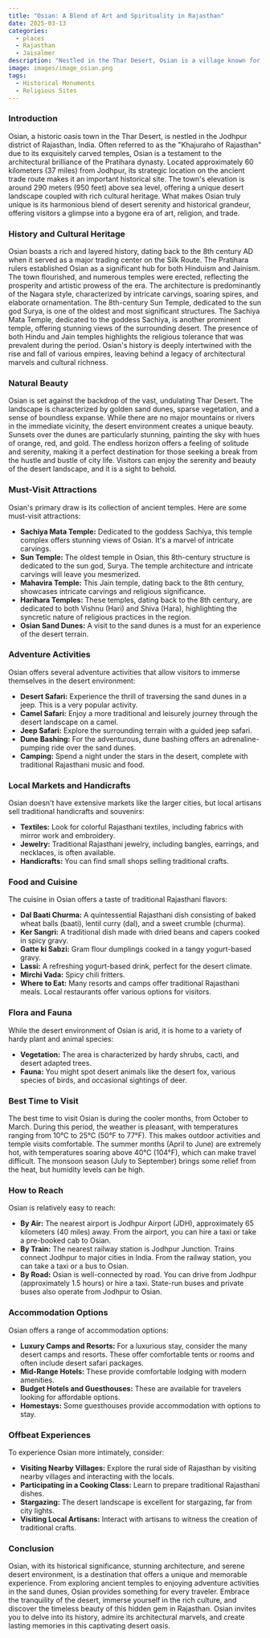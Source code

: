 ```yaml
---
title: "Osian: A Blend of Art and Spirituality in Rajasthan"
date: 2025-03-13
categories:
  - places
  - Rajasthan
  - Jaisalmer
description: "Nestled in the Thar Desert, Osian is a village known for its rich cultural heritage and vibrant spiritual essence. It houses ancient temples dedicated to Goddess Harsiddhi, making it a significant religious site. The intricate carvings and mirror work on these structures reflect the artistic excellence of the region. A must-visit for history buffs and art enthusiasts."
image: images/image_osian.png
tags: 
  - Historical Monuments
  - Religious Sites
---
```



### **Introduction**

Osian, a historic oasis town in the Thar Desert, is nestled in the Jodhpur district of Rajasthan, India. Often referred to as the "Khajuraho of Rajasthan" due to its exquisitely carved temples, Osian is a testament to the architectural brilliance of the Pratihara dynasty. Located approximately 60 kilometers (37 miles) from Jodhpur, its strategic location on the ancient trade route makes it an important historical site. The town's elevation is around 290 meters (950 feet) above sea level, offering a unique desert landscape coupled with rich cultural heritage. What makes Osian truly unique is its harmonious blend of desert serenity and historical grandeur, offering visitors a glimpse into a bygone era of art, religion, and trade.

### **History and Cultural Heritage**

Osian boasts a rich and layered history, dating back to the 8th century AD when it served as a major trading center on the Silk Route. The Pratihara rulers established Osian as a significant hub for both Hinduism and Jainism. The town flourished, and numerous temples were erected, reflecting the prosperity and artistic prowess of the era. The architecture is predominantly of the Nagara style, characterized by intricate carvings, soaring spires, and elaborate ornamentation. The 8th-century Sun Temple, dedicated to the sun god Surya, is one of the oldest and most significant structures. The Sachiya Mata Temple, dedicated to the goddess Sachiya, is another prominent temple, offering stunning views of the surrounding desert. The presence of both Hindu and Jain temples highlights the religious tolerance that was prevalent during the period. Osian's history is deeply intertwined with the rise and fall of various empires, leaving behind a legacy of architectural marvels and cultural richness.

###  **Natural Beauty**

Osian is set against the backdrop of the vast, undulating Thar Desert. The landscape is characterized by golden sand dunes, sparse vegetation, and a sense of boundless expanse. While there are no major mountains or rivers in the immediate vicinity, the desert environment creates a unique beauty. Sunsets over the dunes are particularly stunning, painting the sky with hues of orange, red, and gold. The endless horizon offers a feeling of solitude and serenity, making it a perfect destination for those seeking a break from the hustle and bustle of city life. Visitors can enjoy the serenity and beauty of the desert landscape, and it is a sight to behold.

### **Must-Visit Attractions**

Osian's primary draw is its collection of ancient temples. Here are some must-visit attractions:

*   **Sachiya Mata Temple:**  Dedicated to the goddess Sachiya, this temple complex offers stunning views of Osian. It's a marvel of intricate carvings.
*   **Sun Temple:**  The oldest temple in Osian, this 8th-century structure is dedicated to the sun god, Surya. The temple architecture and intricate carvings will leave you mesmerized.
*   **Mahavira Temple:**  This Jain temple, dating back to the 8th century, showcases intricate carvings and religious significance.
*   **Harihara Temples:** These temples, dating back to the 8th century, are dedicated to both Vishnu (Hari) and Shiva (Hara), highlighting the syncretic nature of religious practices in the region.
*   **Osian Sand Dunes:**  A visit to the sand dunes is a must for an experience of the desert terrain.

### **Adventure Activities**

Osian offers several adventure activities that allow visitors to immerse themselves in the desert environment:

*   **Desert Safari:** Experience the thrill of traversing the sand dunes in a jeep. This is a very popular activity.
*   **Camel Safari:** Enjoy a more traditional and leisurely journey through the desert landscape on a camel.
*   **Jeep Safari:** Explore the surrounding terrain with a guided jeep safari.
*   **Dune Bashing:** For the adventurous, dune bashing offers an adrenaline-pumping ride over the sand dunes.
*   **Camping:** Spend a night under the stars in the desert, complete with traditional Rajasthani music and food.

### **Local Markets and Handicrafts**

Osian doesn't have extensive markets like the larger cities, but local artisans sell traditional handicrafts and souvenirs:

*   **Textiles:** Look for colorful Rajasthani textiles, including fabrics with mirror work and embroidery.
*   **Jewelry:** Traditional Rajasthani jewelry, including bangles, earrings, and necklaces, is often available.
*   **Handicrafts:** You can find small shops selling traditional crafts.

### **Food and Cuisine**

The cuisine in Osian offers a taste of traditional Rajasthani flavors:

*   **Dal Baati Churma:** A quintessential Rajasthani dish consisting of baked wheat balls (baati), lentil curry (dal), and a sweet crumble (churma).
*   **Ker Sangri:** A traditional dish made with dried beans and capers cooked in spicy gravy.
*   **Gatte ki Sabzi:** Gram flour dumplings cooked in a tangy yogurt-based gravy.
*   **Lassi:** A refreshing yogurt-based drink, perfect for the desert climate.
*   **Mirchi Vada:** Spicy chili fritters.
*   **Where to Eat:** Many resorts and camps offer traditional Rajasthani meals. Local restaurants offer various options for visitors.

### **Flora and Fauna**

While the desert environment of Osian is arid, it is home to a variety of hardy plant and animal species:

*   **Vegetation:** The area is characterized by hardy shrubs, cacti, and desert adapted trees.
*   **Fauna:** You might spot desert animals like the desert fox, various species of birds, and occasional sightings of deer.

### **Best Time to Visit**

The best time to visit Osian is during the cooler months, from October to March. During this period, the weather is pleasant, with temperatures ranging from 10°C to 25°C (50°F to 77°F). This makes outdoor activities and temple visits comfortable. The summer months (April to June) are extremely hot, with temperatures soaring above 40°C (104°F), which can make travel difficult. The monsoon season (July to September) brings some relief from the heat, but humidity levels can be high.

### **How to Reach**

Osian is relatively easy to reach:

*   **By Air:** The nearest airport is Jodhpur Airport (JDH), approximately 65 kilometers (40 miles) away. From the airport, you can hire a taxi or take a pre-booked cab to Osian.
*   **By Train:** The nearest railway station is Jodhpur Junction. Trains connect Jodhpur to major cities in India. From the railway station, you can take a taxi or a bus to Osian.
*   **By Road:** Osian is well-connected by road. You can drive from Jodhpur (approximately 1.5 hours) or hire a taxi. State-run buses and private buses also operate from Jodhpur to Osian.

### **Accommodation Options**

Osian offers a range of accommodation options:

*   **Luxury Camps and Resorts:** For a luxurious stay, consider the many desert camps and resorts.  These offer comfortable tents or rooms and often include desert safari packages.
*   **Mid-Range Hotels:** These provide comfortable lodging with modern amenities.
*   **Budget Hotels and Guesthouses:** These are available for travelers looking for affordable options.
*   **Homestays:** Some guesthouses provide accommodation with options to stay.

### **Offbeat Experiences**

To experience Osian more intimately, consider:

*   **Visiting Nearby Villages:** Explore the rural side of Rajasthan by visiting nearby villages and interacting with the locals.
*   **Participating in a Cooking Class:** Learn to prepare traditional Rajasthani dishes.
*   **Stargazing:** The desert landscape is excellent for stargazing, far from city lights.
*   **Visiting Local Artisans:** Interact with artisans to witness the creation of traditional crafts.

### **Conclusion**

Osian, with its historical significance, stunning architecture, and serene desert environment, is a destination that offers a unique and memorable experience. From exploring ancient temples to enjoying adventure activities in the sand dunes, Osian provides something for every traveler. Embrace the tranquility of the desert, immerse yourself in the rich culture, and discover the timeless beauty of this hidden gem in Rajasthan. Osian invites you to delve into its history, admire its architectural marvels, and create lasting memories in this captivating desert oasis.


